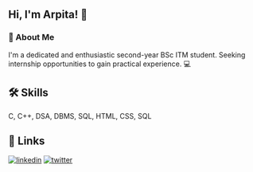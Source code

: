 
## Hi, I'm Arpita! 👋


### 🚀 About Me
I'm a dedicated and enthusiastic second-year BSc ITM student.
Seeking internship opportunities to gain practical experience. 💻



## 🛠 Skills
C, C++, DSA, DBMS, SQL, HTML, CSS, SQL


## 🔗 Links
[![linkedin](https://img.shields.io/badge/linkedin-0A66C2?style=for-the-badge&logo=linkedin&logoColor=white)](http://www.linkedin.com/in/arpita55)
[![twitter](https://img.shields.io/badge/twitter-1DA1F2?style=for-the-badge&logo=twitter&logoColor=white)](https://x.com/arp1taa?t=vAayNVqm9TfMcJ1atVaAjA&s=08)


<!--
**arpita444/arpita444** is a ✨ _special_ ✨ repository because its `README.md` (this file) appears on your GitHub profile.

Here are some ideas to get you started:

- 🔭 I’m currently working on ...
- 🌱 I’m currently learning ...
- 👯 I’m looking to collaborate on ...
- 🤔 I’m looking for help with ...
- 💬 Ask me about ...
- 📫 How to reach me: ...
- 😄 Pronouns: ...
- ⚡ Fun fact: ...
-->
